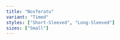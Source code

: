 ```yaml
---
title: "Nosferatu"
variant: "Timed"
styles: ["Short-Sleeved", "Long-Sleeved"]
sizes: ["Small"]
---
```

